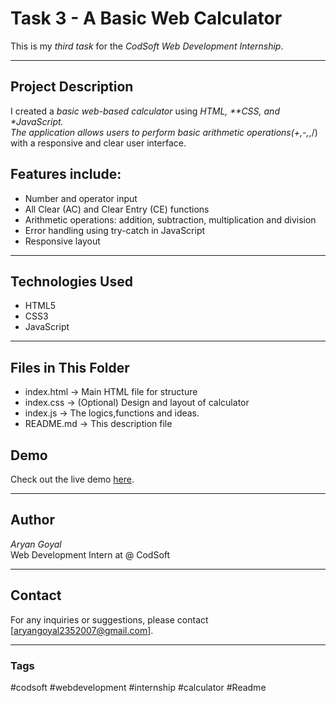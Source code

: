 # Task 3 - A Basic Web Calculator

This is my *third task* for the *CodSoft Web Development Internship*.

---

## Project Description

I created a *basic web-based calculator* using *HTML, **CSS, and **JavaScript*.  
The application allows users to perform basic arithmetic operations(+,-,*,/) with a responsive and clear user interface.

## Features include:

- Number and operator input
- All Clear (AC) and Clear Entry (CE) functions
- Arithmetic operations: addition, subtraction, multiplication and division
- Error handling using try-catch in JavaScript
- Responsive layout

---

## Technologies Used

- HTML5  
- CSS3  
- JavaScript

---

## Files in This Folder

- index.html → Main HTML file for structure  
- index.css → (Optional) Design and layout of calculator  
- index.js → The logics,functions and ideas.  
- README.md → This description file

## Demo

Check out the live demo [here](https://aryangoyal001.github.io/calculator/).

---
## Author

*Aryan Goyal*  
Web Development Intern at @ CodSoft

---
## Contact

For any inquiries or suggestions, please contact [aryangoyal2352007@gmail.com].

---

### Tags

#codsoft #webdevelopment #internship #calculator #Readme
